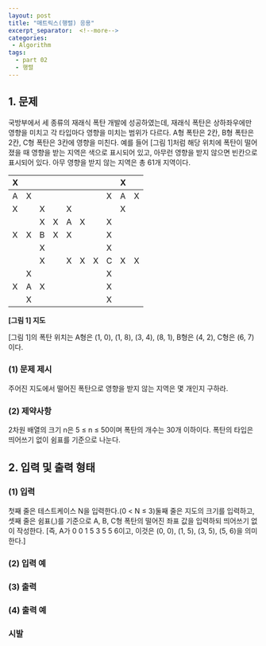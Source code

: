 ```yaml
---
layout: post
title: "매트릭스(행렬) 응용"
excerpt_separator:  <!--more-->
categories:
 - Algorithm
tags:
  - part 02
  - 행렬
---
```


## 1. 문제
<!--more-->
국방부에서 세 종류의 재래식 폭탄 개발에 성공하였는데, 재래식 폭탄은 상하좌우에만 영향을 미치고 각 타입마다 영향을 미치는 범위가 다르다. A형 폭탄은 2칸, B형 폭탄은 2칸, C형 폭탄은 3칸에 영향을 미친다. 예를 들어 [그림 1]처럼 해당 위치에 폭탄이 떨어졌을 때 영향을 받는 지역은 색으로 표시되어 있고, 아무런 영향을 받지 않으면 빈칸으로 표시되어 있다. 아무 영향을 받지 않는 지역은 총 61개 지역이다.


| X |   |   |   |   |   |   |   | X |   |
|---|---|---|---|---|---|---|---|---|---|
| A | X |   |   |   |   |   | X | A | X |
| X |   | X |   | X |   |   |   | X |   |
|   |   | X | X | A | X |   | X |   |   |
| X | X | B | X | X |   |   | X |   |   |
|   |   | X |   |   |   |   | X |   |   |
|   |   | X |   | X | X | X | C | X | X |
|   | X |   |   |   |   |   | X |   |   |
| X | A | X |   |   |   |   | X |   |   |
|   | X |   |   |   |   |   | X |   |   |

**[그림 1] 지도**

[그림 1]의 폭탄 위치는 A형은 (1, 0), (1, 8), (3, 4), (8, 1), B형은 (4, 2), C형은 (6, 7)이다.

### (1) 문제 제시
주어진 지도에서 떨어진 폭탄으로 영향을 받지 않는 지역은 몇 개인지 
구하라.

### (2) 제약사항
   2차원 배열의 크기 n은 5 ≤ n ≤ 50이며 폭탄의 개수는 30개 이하이다. 
  폭탄의 타입은 띄어쓰기 없이 쉼표를 기준으로 나눈다.


## 2. 입력 및 출력 형태
### (1) 입력
첫째 줄은 테스트케이스 N을 입력한다.(0 < N ≤ 3)둘째 줄은 지도의 크기를 입력하고, 셋째 줄은 쉼표(,)를 기준으로 A, B, C형 폭탄의 떨어진 좌표 값을 입력하되 띄어쓰기 없이 작성한다. [즉, A가 0 0 1 5 3 5 5 6이고, 이것은 (0, 0), (1, 5), (3, 5), (5, 6)을 의미한다.]

### (2) 입력 예

### (3) 출력

### (4) 출력 예

### 시발
